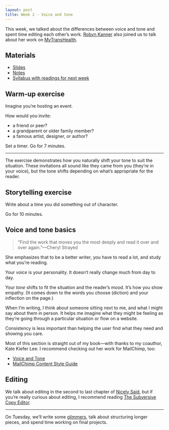 ```yaml
---
layout: post
title: Week 2 - Voice and tone
---
```


This week, we talked about the differences between voice and tone and spent time editing each other’s work. [Robyn Kanner](http://robynkanner.com/) also joined us to talk about her work on [MyTransHealth](http://mytranshealth.com).

## Materials

* [Slides](https://github.com/nicoleslaw/strategicwriting/tree/master/_slides)
* [Notes](https://github.com/nicoleslaw/strategicwriting/blob/master/_notes/week-2.md)
* [Syllabus with readings for next week](http://strategicwriting.club/syllabus/#schedule)

## Warm-up exercise

Imagine you’re hosting an event.

How would you invite:

* a friend or peer?
* a grandparent or older family member?
* a famous artist, designer, or author?

Set a timer. Go for 7 minutes.

* * *

The exercise demonstrates how you naturally shift your tone to suit the situation. These invitations all sound like they came from you (they’re in your voice), but the tone shifts depending on what’s appropriate for the reader.

## Storytelling exercise

Write about a time you did something out of character.

Go for 10 minutes.

## Voice and tone basics

> “Find the work that moves you the most deeply and read it over and over again.”—Cheryl Strayed

She emphasizes that to be a better writer, you have to read a lot, and study what you’re reading.

Your _voice_ is your personality. It doesn’t really change much from day to day.

Your _tone_ shifts to fit the situation and the reader’s mood. It’s how you show empathy. (It comes down to the words you choose (diction) and your inflection on the page.)

When I’m writing, I think about someone sitting next to me, and what I might say about them in person. It helps me imagine what they might be feeling as they’re going through a particular situation or flow on a website.

Consistency is less important than helping the user find what they need and showing you care.

Most of this section is straight out of my book—with thanks to my coauthor, Kate Kiefer Lee. I recommend checking out her work for MailChimp, too:

* [Voice and Tone](http://voiceandtone.com)
* [MailChimp Content Style Guide](http://styleguide.mailchimp.com)

## Editing

We talk about editing in the second to last chapter of [Nicely Said](http://nicelysaid.co), but if you’re really curious about editing, I recommend reading [The Subversive Copy Editor](http://www.amazon.com/The-Subversive-Copy-Editor-Relationships/dp/0226734250/).

---

On Tuesday, we’ll write some [glimmers](http://strategicwriting.club), talk about structuring longer pieces, and spend time working on final projects.

